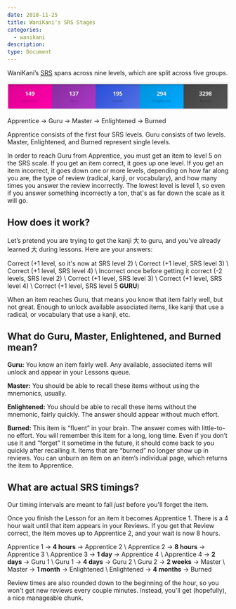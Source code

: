 ```yaml
---
date: 2018-11-25
title: WaniKani's SRS Stages
categories:
  - wanikani
description:
type: Document
---
```


WaniKani’s [SRS](/wanikani/srs/) spans across nine levels, which are split across five groups.

![WaniKani's SRS](/images/wanikani-srs.png)

Apprentice → Guru → Master → Enlightened → Burned

Apprentice consists of the first four SRS levels. Guru consists of two levels. Master, Enlightened, and Burned represent single levels.

In order to reach Guru from Apprentice, you must get an item to level 5 on the SRS scale. If you get an item correct, it goes up one level. If you get an item incorrect, it goes down one or more levels, depending on how far along you are, the type of review (radical, kanji, or vocabulary), and how many times you answer the review incorrectly. The lowest level is level 1, so even if you answer something incorrectly a ton, that's as far down the scale as it will go.

## How does it work?

Let’s pretend you are trying to get the kanji 大 to guru, and you've already learned 大 during lessons. Here are your answers:

Correct (+1 level, so it's now at SRS level 2) \\
Correct (+1 level, SRS level 3) \\
Correct (+1 level, SRS level 4) \\
Incorrect once before getting it correct (-2 levels, SRS level 2) \\
Correct (+1 level, SRS level 3) \\
Correct (+1 level, SRS level 4) \\
Correct (+1 level, SRS level 5 **GURU**)

When an item reaches Guru, that means you know that item fairly well, but not great. Enough to unlock available associated items, like kanji that use a radical, or vocabulary that use a kanji, etc.

## What do Guru, Master, Enlightened, and Burned mean?

**Guru:** You know an item fairly well. Any available, associated items will unlock and appear in your Lessons queue.

**Master:** You should be able to recall these items without using the mnemonics, usually.

**Enlightened:** You should be able to recall these items without the mnemonic, fairly quickly. The answer should appear without much effort.

**Burned:** This item is “fluent” in your brain. The answer comes with little-to-no effort. You will remember this item for a long, long time. Even if you don’t use it and “forget” it sometime in the future, it should come back to you quickly after recalling it. Items that are “burned” no longer show up in reviews. You can unburn an item on an item’s individual page, which returns the item to Apprentice.

## What are actual SRS timings?

Our timing intervals are meant to fall _just_ before you'll forget the item.

Once you finish the Lesson for an item it becomes Apprentice 1. There is a 4 hour wait until that item appears in your Reviews. If you get that Review correct, the item moves up to Apprentice 2, and your wait is now 8 hours.

Apprentice 1 → **4 hours** → Apprentice 2 \\
Apprentice 2 → **8 hours** → Apprentice 3 \\
Apprentice 3 → **1 day** → Apprentice 4 \\
Apprentice 4 → **2 days** → Guru 1 \\
Guru 1 → **4 days** → Guru 2 \\
Guru 2 → **2 weeks** → Master \\
Master → **1 month** → Enlightened \\
Enlightened → **4 months** → Burned

Review times are also rounded down to the beginning of the hour, so you won't get new reviews every couple minutes. Instead, you'll get (hopefully), a nice manageable chunk.
